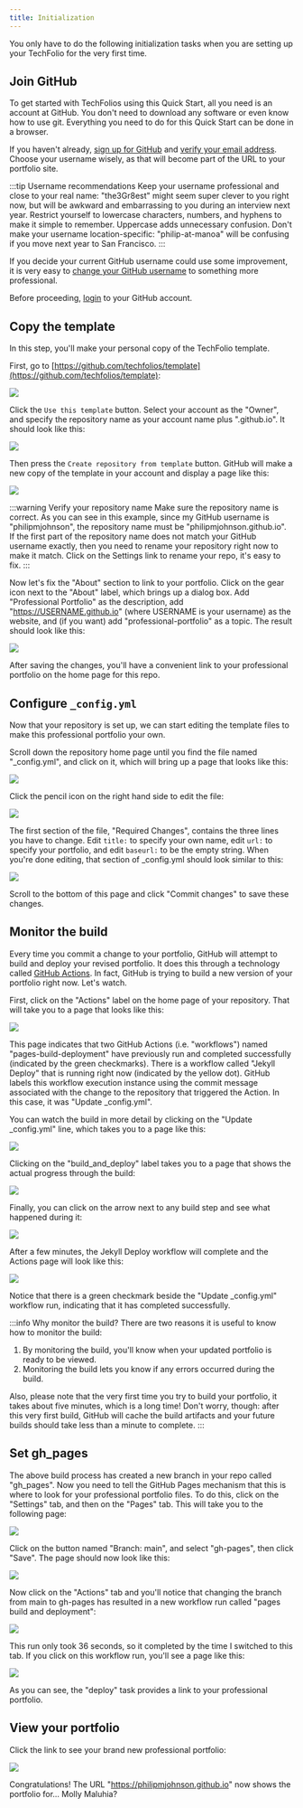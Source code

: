 ```yaml
---
title: Initialization
---
```


You only have to do the following initialization tasks when you are setting up your TechFolio for the very first time. 

## Join GitHub

To get started with TechFolios using this Quick Start, all you need is an account at GitHub. You don't need to download any software or even know how to use git. Everything you need to do for this Quick Start can be done in a browser.

If you haven't already, [sign up for GitHub](https://help.github.com/articles/signing-up-for-a-new-github-account) and [verify your email address](https://help.github.com/articles/verifying-your-email-address/). Choose your username wisely, as that will become part of the URL to your portfolio site.

:::tip Username recommendations
Keep your username professional and close to your real name: "the3Gr8est" might seem super clever to you right now, but will be awkward and embarrassing to you during an interview next year. Restrict yourself to lowercase characters, numbers, and hyphens to make it simple to remember. Uppercase adds unnecessary confusion.  Don't make your username location-specific: "philip-at-manoa" will be confusing if you move next year to San Francisco.
:::

If you decide your current GitHub username could use some improvement, it is very easy to [change your GitHub username](https://help.github.com/articles/changing-your-github-username/) to something more professional.

Before proceeding, [login](http://github.com/login) to your GitHub account.

## Copy the template

In this step, you'll make your personal copy of the TechFolio template.

First, go to [https://github.com/techfolios/template](https://github.com/techfolios/template):

![](/img/quickstart/template-page.png)

Click the `Use this template` button. Select your account as the "Owner", and specify the repository name as your account name plus ".github.io". It should look like this:

![](/img/quickstart/create-repository.png)

Then press the `Create repository from template` button. GitHub will make a new copy of the template in your account and display a page like this:

![](/img/quickstart/template-copy.png)

:::warning Verify your repository name
Make sure the repository name is correct. As you can see in this example, since my GitHub username is "philipmjohnson", the repository name must be "philipmjohnson.github.io". If the first part of the repository name does not match your GitHub username exactly, then you need to rename your repository right now to make it match. Click on the Settings link to rename your repo, it's easy to fix.
:::

Now let's fix the "About" section to link to your portfolio. Click on the gear icon next to the "About" label, which brings up a dialog box. Add "Professional Portfolio" as the description, add "https://USERNAME.github.io" (where USERNAME is your username) as the website, and (if you want) add "professional-portfolio" as a topic.  The result should look like this:

![](/img/quickstart/about-dialog.png)

After saving the changes, you'll have a convenient link to your professional portfolio on the home page for this repo.

## Configure `_config.yml`

Now that your repository is set up, we can start editing the template files to make this professional portfolio your own.

Scroll down the repository home page until you find the file named "_config.yml", and click on it, which will bring up a page that looks like this:

![](/img/quickstart/config-yml.png)

Click the pencil icon on the right hand side to edit the file:

![](/img/quickstart/config-yml-edit1.png)

The first section of the file, "Required Changes", contains the three lines you have to change.
Edit `title:` to specify your own name, edit `url:` to specify your portfolio, and edit `baseurl:` to be the empty string. When you're done editing, that section of _config.yml should look similar to this:

![](/img/quickstart/config-yml-edit2.png)

Scroll to the bottom of this page and click "Commit changes" to save these changes.

## Monitor the build

Every time you commit a change to your portfolio, GitHub will attempt to build and deploy your revised portfolio. It does this through a technology called [GitHub Actions](https://docs.github.com/en/actions).  In fact, GitHub is trying to build a new version of your portfolio right now.  Let's watch.

First, click on the "Actions" label on the home page of your repository.  That will take you to a page that looks like this:

![](/img/quickstart/actions-page.png)

This page indicates that two GitHub Actions (i.e. "workflows") named "pages-build-deployment" have previously run and completed successfully (indicated by the green checkmarks).  There is a workflow called "Jekyll Deploy" that is running right now (indicated by the yellow dot).  GitHub labels this workflow execution instance using the commit message associated with the change to the repository that triggered the Action. In this case, it was "Update _config.yml".

You can watch the build in more detail by clicking on the "Update _config.yml" line, which takes you to a page like this:

![](/img/quickstart/actions-page2.png)

Clicking on the "build_and_deploy" label takes you to a page that shows the actual progress through the build:

![](/img/quickstart/actions-page3.png)

Finally, you can click on the arrow next to any build step and see what happened during it:

![](/img/quickstart/actions-page4.png)

After a few minutes, the Jekyll Deploy workflow will complete and the Actions page will look like this:

![](/img/quickstart/actions-page6.png)

Notice that there is a green checkmark beside the "Update _config.yml" workflow run, indicating that it has completed successfully.

:::info Why monitor the build?
There are two reasons it is useful to know how to monitor the build:

1. By monitoring the build, you'll know when your updated portfolio is ready to be viewed.
2. Monitoring the build lets you know if any errors occurred during the build.

Also, please note that the very first time you try to build your portfolio, it takes about five minutes, which is a long time!  Don't worry, though: after this very first build, GitHub will cache the build artifacts and your future builds should take less than a minute to complete.
:::

## Set gh\_pages

The above build process has created a new branch in your repo called "gh_pages".  Now you need to tell the GitHub Pages mechanism that this is where to look for your professional portfolio files. To do this, click on the "Settings" tab, and then on the "Pages" tab. This will take you to the following page:

![](/img/quickstart/pages-tab.png)

Click on the button named "Branch: main", and select "gh-pages", then click "Save". The page should now look like this:

![](/img/quickstart/pages-tab2.png)

Now click on the "Actions" tab and you'll notice that changing the branch from main to gh-pages has resulted in a new workflow run called "pages build and deployment":

![](/img/quickstart/pages-workflow-run.png)

This run only took 36 seconds, so it completed by the time I switched to this tab. If you click on this workflow run, you'll see a page like this:

![](/img/quickstart/pages-workflow-run2.png)

As you can see, the "deploy" task provides a link to your professional portfolio.

## View your portfolio

Click the link to see your brand new professional portfolio:

![](/img/quickstart/initial-portfolio.png)

Congratulations! The URL "https://philipmjohnson.github.io" now shows the portfolio for...  Molly Maluhia?
